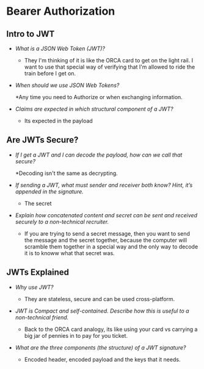 # Bearer Authorization

## Intro to JWT

* *What is a JSON Web Token (JWT)?*

  * They I'm thinking of it is like the ORCA card to get on the light rail. I want to use that special way of verifying that I'm allowed to ride the train before I get on.
* *When should we use JSON Web Tokens?*

  *Any time you need to Authorize or when exchanging information.

* *Claims are expected in which structural component of a JWT?*

  * Its expected in the payload

## Are JWTs Secure?

* *If I get a JWT and I can decode the payload, how can we call that secure?*

  *Decoding isn't the same as decrypting.
* *If sending a JWT, what must sender and receiver both know? Hint, it’s appended in the signature.*

  * The secret
* *Explain how concatenated content and secret can be sent and received securely to a non-technical recruiter.*

  * If you are trying to send a secret message, then you want to send the message and the secret together, because the computer will scramble them together in a special way and the only way to decode it is to knoww what that secret was.

## JWTs Explained

* *Why use JWT?*

  * They are stateless, secure and can be used cross-platform.
* *JWT is Compact and self-contained. Describe how this is useful to a non-technical friend.*

  * Back to the ORCA card analogy, its like using your card vs carrying a big jar of pennies in to pay for you ticket.
* *What are the three components (the structure) of a JWT signature?*

  * Encoded header, encoded payload and the keys that it needs.
